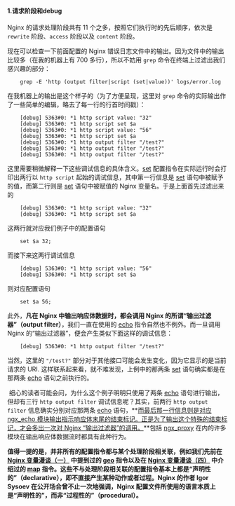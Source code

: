 #### 1.请求阶段和debug



Nginx 的请求处理阶段共有 11 个之多，按照它们执行时的先后顺序，依次是 `rewrite` 阶段、`access` 阶段以及 `content` 阶段。

现在可以检查一下前面配置的 Nginx 错误日志文件中的输出。因为文件中的输出比较多（在我的机器上有 700 多行），所以不妨用 `grep` 命令在终端上过滤出我们感兴趣的部分：

```
    grep -E 'http (output filter|script (set|value))' logs/error.log
```

在我机器上的输出是这个样子的（为了方便呈现，这里对 `grep` 命令的实际输出作了一些简单的编辑，略去了每一行的行首时间戳）：

```
    [debug] 5363#0: *1 http script value: "32"
    [debug] 5363#0: *1 http script set $a
    [debug] 5363#0: *1 http script value: "56"
    [debug] 5363#0: *1 http script set $a
    [debug] 5363#0: *1 http output filter "/test?"
    [debug] 5363#0: *1 http output filter "/test?"
    [debug] 5363#0: *1 http output filter "/test?"
```

这里需要稍微解释一下这些调试信息的具体含义。[set](http://wiki.nginx.org/HttpRewriteModule#set) 配置指令在实际运行时会打印出两行以 `http script` 起始的调试信息，其中第一行信息是 [set](http://wiki.nginx.org/HttpRewriteModule#set) 语句中被赋予的值，而第二行则是 [set](http://wiki.nginx.org/HttpRewriteModule#set) 语句中被赋值的 Nginx 变量名。于是上面首先过滤出来的

```
    [debug] 5363#0: *1 http script value: "32"
    [debug] 5363#0: *1 http script set $a
```

这两行就对应我们例子中的配置语句

```
    set $a 32;
```

而接下来这两行调试信息

```
    [debug] 5363#0: *1 http script value: "56"
    [debug] 5363#0: *1 http script set $a
```

则对应配置语句

```
    set $a 56;
```

此外，**凡在 Nginx 中输出响应体数据时，都会调用 Nginx 的所谓“输出过滤器”（output filter）**，我们一直在使用的 [echo](http://wiki.nginx.org/HttpEchoModule#echo) 指令自然也不例外。而一旦调用 Nginx 的“输出过滤器”，便会产生类似下面这样的调试信息：

```
    [debug] 5363#0: *1 http output filter "/test?"
```

当然，这里的 `"/test?"` 部分对于其他接口可能会发生变化，因为它显示的是当前请求的 URI. 这样联系起来看，就不难发现，上例中的那两条 [set](http://wiki.nginx.org/HttpRewriteModule#set) 语句确实都是在那两条 [echo](http://wiki.nginx.org/HttpEchoModule#echo) 语句之前执行的。

​    细心的读者可能会问，为什么这个例子明明只使用了两条 [echo](http://wiki.nginx.org/HttpEchoModule#echo) 语句进行输出，但却有三行 `http output filter` 调试信息呢？其实，前两行 `http output filter` 信息确实分别对应那两条 [echo](http://wiki.nginx.org/HttpEchoModule#echo) 语句，**<u>而最后那一行信息则是对应 [ngx_echo](http://wiki.nginx.org/HttpEchoModule) 模块输出指示响应体末尾的结束标记。正是为了输出这个特殊的结束标记，才会多出一次对 Nginx “输出过滤器”的调用。</u>**包括 [ngx_proxy](http://wiki.nginx.org/HttpProxyModule) 在内的许多模块在输出响应体数据流时都具有此种行为。



**值得一提的是，并非所有的配置指令都与某个处理阶段相关联，例如我们先前在 [Nginx 变量漫谈（一）](http://blog.sina.com.cn/s/blog_6d579ff40100wi7p.html) 中提到过的 [geo](http://wiki.nginx.org/HttpGeoModule#geo) 指令以及在 [Nginx 变量漫谈（四）](http://blog.sina.com.cn/s/blog_6d579ff40100woyb.html) 中介绍过的 [map](http://wiki.nginx.org/HttpMapModule#map) 指令。这些不与处理阶段相关联的配置指令基本上都是“声明性的”（declarative），即不直接产生某种动作或者过程。Nginx 的作者 Igor Sysoev 在公开场合曾不止一次地强调，Nginx 配置文件所使用的语言本质上是“声明性的”，而非“过程性的”（procedural）。**



